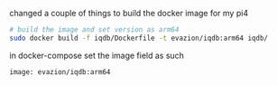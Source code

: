 changed a couple of things to build the docker image for my pi4

```bash
# build the image and set version as arm64
sudo docker build -f iqdb/Dockerfile -t evazion/iqdb:arm64 iqdb/
```
in docker-compose set the image field as such

```
image: evazion/iqdb:arm64
```
